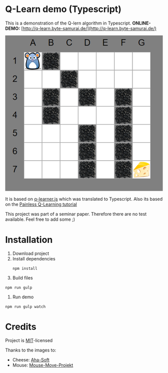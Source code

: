 # Q-Learn demo (Typescript)

This is a demonstration of the Q-lern algorithm in Typescript.
__ONLINE-DEMO:__ [http://q-learn.byte-samurai.de/](http://q-learn.byte-samurai.de/)

![demo](img/demo.png)

It is based on [q-learner.js](https://github.com/nrox/q-learning.js?files=1) which was translated to Typescript.
Also its based on the [Painless Q-Learning tutorial](http://mnemstudio.org/path-finding-q-learning-tutorial.htm)


This project was part of a seminar paper. Therefore there are no test available. Feel free to add some ;)

# Installation

1. Download project
1. Install dependencies
    ```
    npm install
    ```
1. Build files
```
npm run gulp
```
1. Run demo
```
npm run gulp watch
```


# Credits
Project is [MIT](LICENSE.txt)-licensed

Thanks to the images to:
 * Cheese: [Aha-Soft](http://www.iconarchive.com/show/desktop-buffet-icons-by-aha-soft/Cheese-icon.html)
 * Mouse:  [Mouse-Move-Projekt](https://movemouse.codeplex.com/)